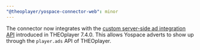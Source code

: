 ```yaml
---
"@theoplayer/yospace-connector-web": minor
---
```


The connector now integrates with the [custom server-side ad integration API](https://www.theoplayer.com/docs/theoplayer/v7/api-reference/web/interfaces/Ads.html#registerServerSideIntegration.registerServerSideIntegration-1) introduced in THEOplayer 7.4.0. This allows Yospace adverts to show up through the `player.ads` API of THEOplayer.
